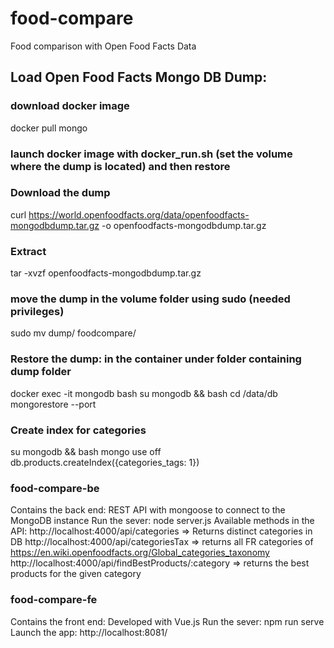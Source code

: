 # food-compare
Food comparison with Open Food Facts Data

## Load Open Food Facts Mongo DB Dump:

### download docker image
docker pull mongo
### launch docker image with docker_run.sh (set the volume where the dump is located) and then restore
### Download the dump 
curl https://world.openfoodfacts.org/data/openfoodfacts-mongodbdump.tar.gz -o openfoodfacts-mongodbdump.tar.gz
### Extract
tar -xvzf openfoodfacts-mongodbdump.tar.gz
### move the dump in the volume folder using sudo (needed privileges)
sudo mv dump/ foodcompare/
### Restore the dump: in the container under folder containing dump folder
docker exec -it mongodb bash
su mongodb && bash
cd /data/db
mongorestore --port <port number>

### Create index for categories
su mongodb && bash
mongo
use off
db.products.createIndex({categories_tags: 1})

### food-compare-be
Contains the back end: REST API with mongoose to connect to the MongoDB instance
Run the sever: node server.js
Available methods in the API:
http://localhost:4000/api/categories => Returns distinct categories in DB
http://localhost:4000/api/categoriesTax => returns all FR categories of https://en.wiki.openfoodfacts.org/Global_categories_taxonomy
http://localhost:4000/api/findBestProducts/:category => returns the best products for the given category

### food-compare-fe
Contains the front end: Developed with Vue.js
Run the sever: npm run serve
Launch the app: http://localhost:8081/